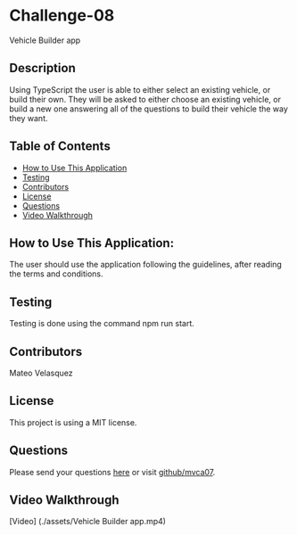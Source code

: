 # Challenge-08
Vehicle Builder app
  
  ## Description
  Using TypeScript the user is able to either select an existing vehicle, or build their own. They will be asked to either choose an existing vehicle, or build a new one answering all of the questions to build their vehicle the way they want. 
  
  ## Table of Contents
  * [How to Use This Application](#HowtoUseThisApplication)
  * [Testing](#testing) 
  * [Contributors](#contributors)
  * [License](#License)
  * [Questions](#questions)
  * [Video Walkthrough](#VideoWalkthrough)
  

  
  ## How to Use This Application:
  The user should use the application following the guidelines, after reading the terms and conditions.  
  
  ## Testing
  Testing is done using the command npm run start.
  
  ## Contributors
  Mateo Velasquez

  ## License
  This project is using a MIT license.
  
  ## Questions
  Please send your questions [here](mailto:mvca07@gmail.com?subject=[GitHub]%20Dev%20Connect) or visit [github/mvca07](https://github.com/mvca07).

  ## Video Walkthrough
  [Video] (./assets/Vehicle Builder app.mp4)
  
